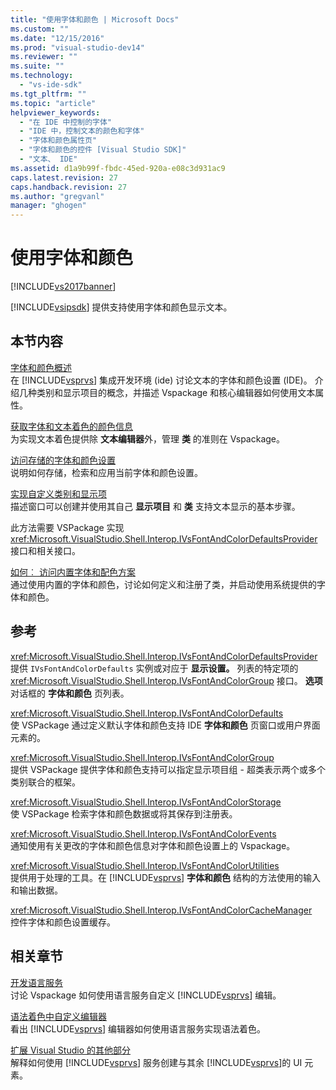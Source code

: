 ```yaml
---
title: "使用字体和颜色 | Microsoft Docs"
ms.custom: ""
ms.date: "12/15/2016"
ms.prod: "visual-studio-dev14"
ms.reviewer: ""
ms.suite: ""
ms.technology: 
  - "vs-ide-sdk"
ms.tgt_pltfrm: ""
ms.topic: "article"
helpviewer_keywords: 
  - "在 IDE 中控制的字体"
  - "IDE 中，控制文本的颜色和字体"
  - "字体和颜色属性页"
  - "字体和颜色的控件 [Visual Studio SDK]"
  - "文本、 IDE"
ms.assetid: d1a9b99f-fbdc-45ed-920a-e08c3d931ac9
caps.latest.revision: 27
caps.handback.revision: 27
ms.author: "gregvanl"
manager: "ghogen"
---
```

# 使用字体和颜色
[!INCLUDE[vs2017banner](../code-quality/includes/vs2017banner.md)]

[!INCLUDE[vsipsdk](../extensibility/includes/vsipsdk_md.md)] 提供支持使用字体和颜色显示文本。  
  
## 本节内容  
 [字体和颜色概述](../extensibility/font-and-color-overview.md)  
 在 [!INCLUDE[vsprvs](../code-quality/includes/vsprvs_md.md)] 集成开发环境 \(ide\) 讨论文本的字体和颜色设置 \(IDE\)。  介绍几种类别和显示项目的概念，并描述 Vspackage 和核心编辑器如何使用文本属性。  
  
 [获取字体和文本着色的颜色信息](../extensibility/getting-font-and-color-information-for-text-colorization.md)  
 为实现文本着色提供除 **文本编辑器**外，管理 **类** 的准则在 Vspackage。  
  
 [访问存储的字体和颜色设置](../extensibility/accessing-stored-font-and-color-settings.md)  
 说明如何存储，检索和应用当前字体和颜色设置。  
  
 [实现自定义类别和显示项](../extensibility/implementing-custom-categories-and-display-items.md)  
 描述窗口可以创建并使用其自己 **显示项目** 和 **类** 支持文本显示的基本步骤。  
  
 此方法需要 VSPackage 实现 <xref:Microsoft.VisualStudio.Shell.Interop.IVsFontAndColorDefaultsProvider> 接口和相关接口。  
  
 [如何︰ 访问内置字体和配色方案](../extensibility/how-to-access-the-built-in-fonts-and-color-scheme.md)  
 通过使用内置的字体和颜色，讨论如何定义和注册了类，并启动使用系统提供的字体和颜色。  
  
## 参考  
 <xref:Microsoft.VisualStudio.Shell.Interop.IVsFontAndColorDefaultsProvider>  
 提供 `IVsFontAndColorDefaults` 实例或对应于 **显示设置。** 列表的特定项的 <xref:Microsoft.VisualStudio.Shell.Interop.IVsFontAndColorGroup> 接口。 **选项** 对话框的 **字体和颜色** 页列表。  
  
 <xref:Microsoft.VisualStudio.Shell.Interop.IVsFontAndColorDefaults>  
 使 VSPackage 通过定义默认字体和颜色支持 IDE **字体和颜色** 页窗口或用户界面元素的。  
  
 <xref:Microsoft.VisualStudio.Shell.Interop.IVsFontAndColorGroup>  
 提供 VSPackage 提供字体和颜色支持可以指定显示项目组 \- 超类表示两个或多个类别联合的框架。  
  
 <xref:Microsoft.VisualStudio.Shell.Interop.IVsFontAndColorStorage>  
 使 VSPackage 检索字体和颜色数据或将其保存到注册表。  
  
 <xref:Microsoft.VisualStudio.Shell.Interop.IVsFontAndColorEvents>  
 通知使用有关更改的字体和颜色信息对字体和颜色设置上的 Vspackage。  
  
 <xref:Microsoft.VisualStudio.Shell.Interop.IVsFontAndColorUtilities>  
 提供用于处理的工具。在 [!INCLUDE[vsprvs](../code-quality/includes/vsprvs_md.md)] **字体和颜色** 结构的方法使用的输入和输出数据。  
  
 <xref:Microsoft.VisualStudio.Shell.Interop.IVsFontAndColorCacheManager>  
 控件字体和颜色设置缓存。  
  
## 相关章节  
 [开发语言服务](../extensibility/internals/developing-a-legacy-language-service.md)  
 讨论 Vspackage 如何使用语言服务自定义 [!INCLUDE[vsprvs](../code-quality/includes/vsprvs_md.md)] 编辑。  
  
 [语法着色中自定义编辑器](../extensibility/syntax-coloring-in-custom-editors.md)  
 看出 [!INCLUDE[vsprvs](../code-quality/includes/vsprvs_md.md)] 编辑器如何使用语言服务实现语法着色。  
  
 [扩展 Visual Studio 的其他部分](../extensibility/extending-other-parts-of-visual-studio.md)  
 解释如何使用 [!INCLUDE[vsprvs](../code-quality/includes/vsprvs_md.md)] 服务创建与其余 [!INCLUDE[vsprvs](../code-quality/includes/vsprvs_md.md)]的 UI 元素。